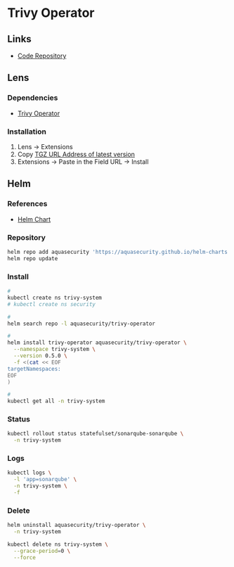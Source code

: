 # Trivy Operator

<!--
https://github.com/aquasecurity/trivy-operator/blob/main/deploy/helm/values.yaml
https://github.com/Cloud-Native-Security/monitor-security/blob/3fd1ee081e559ccf236fbdb9d9d9035b35da86a5/README.md
https://github.com/aquasecurity/trivy-operator/blob/f2321ee2990224de225c00e139de62a61af41de1/docs/operator/installation/helm.md
https://github.com/aquasecurity/helm-charts/blob/676b006188f952074c59637fc3f7d7f6c2598079/README.md
https://github.com/abhishekmachagiri4/monitoring-security-prometheus-loki-grafana/blob/3fd1ee081e559ccf236fbdb9d9d9035b35da86a5/README.md
https://github.com/fjogeleit/trivy-operator-polr-adapter/blob/d1f294a2aaafc57dd023da6d9558cfb83a9f9704/README.md
-->

## Links

- [Code Repository](https://github.com/aquasecurity/trivy-operator)

## Lens

### Dependencies

- [Trivy Operator](#helm)

### Installation

1. Lens -> Extensions
2. Copy [TGZ URL Address of latest version](https://github.com/aquasecurity/trivy-operator-lens-extension/releases)
3. Extensions -> Paste in the Field URL -> Install

## Helm

### References

- [Helm Chart](https://github.com/aquasecurity/trivy-operator/tree/main/deploy/helm)

### Repository

```sh
helm repo add aquasecurity 'https://aquasecurity.github.io/helm-charts'
helm repo update
```

### Install

```sh
#
kubectl create ns trivy-system
# kubectl create ns security

#
helm search repo -l aquasecurity/trivy-operator

#
helm install trivy-operator aquasecurity/trivy-operator \
  --namespace trivy-system \
  --version 0.5.0 \
  -f <(cat << EOF
targetNamespaces:
EOF
)

#
kubectl get all -n trivy-system
```

### Status

```sh
kubectl rollout status statefulset/sonarqube-sonarqube \
  -n trivy-system
```

### Logs

```sh
kubectl logs \
  -l 'app=sonarqube' \
  -n trivy-system \
  -f
```

### Delete

```sh
helm uninstall aquasecurity/trivy-operator \
  -n trivy-system

kubectl delete ns trivy-system \
  --grace-period=0 \
  --force
```
